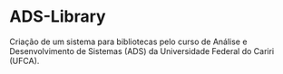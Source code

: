 # ADS-Library
Criação de um sistema para bibliotecas pelo curso de Análise e Desenvolvimento de Sistemas (ADS) da Universidade Federal do Cariri (UFCA).
